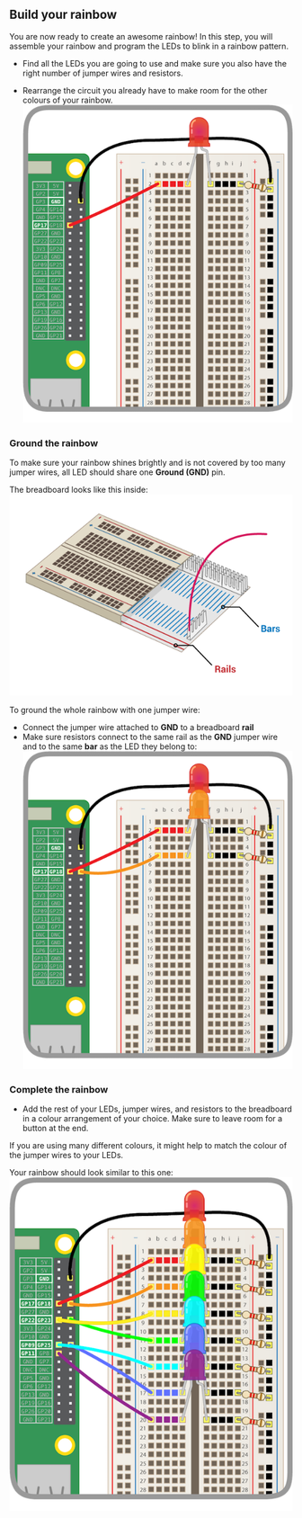 ## Build your rainbow

You are now ready to create an awesome rainbow! In this step, you will assemble your rainbow and program the LEDs to blink in a rainbow pattern.

+ Find all the LEDs you are going to use and make sure you also have the right number of jumper wires and resistors.

+ Rearrange the circuit you already have to make room for the other colours of your rainbow.
![Circuit Rearranged](images/oneled.png)

### Ground the rainbow

To make sure your rainbow shines brightly and is not covered by too many jumper wires, all LED should share one **Ground (GND)** pin.

The breadboard looks like this inside:
![Breadboard Cross-Section](images/breadboardxsection.png)

To ground the whole rainbow with one jumper wire:
+ Connect the jumper wire attached to **GND** to a breadboard **rail**
+ Make sure resistors connect to the same rail as the **GND** jumper wire and to the same **bar** as the LED they belong to:
![Adding LEDs](images/twoleds.png)


### Complete the rainbow

+ Add the rest of your LEDs, jumper wires, and resistors to the breadboard in a colour arrangement of your choice. Make sure to leave room for a button at the end.

If you are using many different colours, it might help to match the colour of the jumper wires to your LEDs.

Your rainbow should look similar to this one:
![Rainbow LEDs](images/rainbowleds.png)
